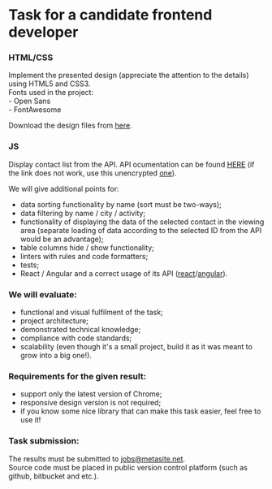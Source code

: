 # Task for a candidate frontend developer

### HTML/CSS
Implement the presented design (appreciate the attention to the details) using HTML5 and CSS3.  
Fonts used in the project:  
- Open Sans  
- FontAwesome  

Download the design files from [here](https://github.com/Metasiteorg/frontend-task/tree/main/design).

### JS
Display contact list from the API.
API ocumentation can be found [HERE](https://frontend-task-api.metasite.lt/docs/) (if the link does not work, use this unencrypted [one](http://frontend-task.m3tasite.net/docs/)).

We will give additional points for:
- data sorting functionality by name (sort must be two-ways);
- data filtering by name / city / activity;
- functionality of displaying the data of the selected contact in the viewing area (separate loading of data according to the selected ID from the API would be an advantage);
- table columns hide / show functionality;
- linters with rules and code formatters;
- tests;
- React / Angular and a correct usage of its API ([react](https://reactjs.org/docs/react-api.html)/[angular](https://angular.io/api)).

### We will evaluate:
- functional and visual fulfilment of the task;
- project architecture;
- demonstrated technical knowledge;
- compliance with code standards;
- scalability (even though it's a small project, build it as it was meant to grow into a big one!).

### Requirements for the given result:
- support only the latest version of Chrome;
- responsive design version is not required;
- if you know some nice library that can make this task easier, feel free to use it!

### Task submission:
The results must be submitted to jobs@metasite.net.  
Source code must be placed in public version control platform (such as github, bitbucket and etc.).
